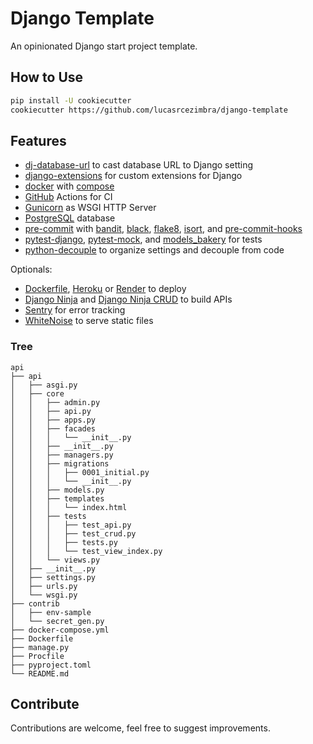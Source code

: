# Django Template

An opinionated Django start project template.


## How to Use
```bash
pip install -U cookiecutter
cookiecutter https://github.com/lucasrcezimbra/django-template
```


## Features
- [dj-database-url](https://github.com/kennethreitz/dj-database-url) to cast database URL to Django setting
- [django-extensions](https://github.com/django-extensions/django-extensions) for custom extensions for Django
- [docker](https://www.docker.com/) with [compose](https://github.com/docker/compose)
- [GitHub](https://github.com/) Actions for CI
- [Gunicorn](https://gunicorn.org/) as WSGI HTTP Server
- [PostgreSQL](https://www.postgresql.org/) database
- [pre-commit](https://github.com/pre-commit/pre-commit) with
[bandit](https://github.com/PyCQA/bandit),
[black](https://github.com/psf/black),
[flake8](https://github.com/pycqa/flake8),
[isort](https://github.com/timothycrosley/isort),
and [pre-commit-hooks](https://github.com/pre-commit/pre-commit-hooks)
- [pytest-django](https://github.com/pytest-dev/pytest-django),
[pytest-mock](https://github.com/pytest-dev/pytest-mock),
and [models_bakery](https://github.com/model-bakers/model_bakery) for tests
- [python-decouple](https://github.com/henriquebastos/python-decouple) to organize settings and decouple from code

Optionals:
- [Dockerfile](https://www.docker.com/), [Heroku](https://www.heroku.com/) or [Render](https://render.com/) to deploy
- [Django Ninja](https://github.com/vitalik/django-ninja) and [Django Ninja CRUD](https://github.com/hbakri/django-ninja-crud) to build APIs
- [Sentry](https://sentry.io/) for error tracking
- [WhiteNoise](https://github.com/evansd/whitenoise) to serve static files


### Tree
```
api
├── api
│   ├── asgi.py
│   ├── core
│   │   ├── admin.py
│   │   ├── api.py
│   │   ├── apps.py
│   │   ├── facades
│   │   │   └── __init__.py
│   │   ├── __init__.py
│   │   ├── managers.py
│   │   ├── migrations
│   │   │   ├── 0001_initial.py
│   │   │   └── __init__.py
│   │   ├── models.py
│   │   ├── templates
│   │   │   └── index.html
│   │   ├── tests
│   │   │   ├── test_api.py
│   │   │   ├── test_crud.py
│   │   │   ├── tests.py
│   │   │   └── test_view_index.py
│   │   └── views.py
│   ├── __init__.py
│   ├── settings.py
│   ├── urls.py
│   └── wsgi.py
├── contrib
│   ├── env-sample
│   └── secret_gen.py
├── docker-compose.yml
├── Dockerfile
├── manage.py
├── Procfile
├── pyproject.toml
└── README.md
```


## Contribute
Contributions are welcome, feel free to suggest improvements.
